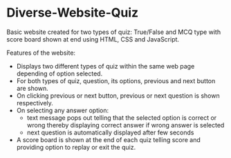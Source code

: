 # Diverse-Website-Quiz
Basic website created for two types of quiz: True/False and MCQ type with score board shown at end using HTML, CSS and JavaScript.

Features of the website:
- Displays two different types of quiz within the same web page depending of option selected.
- For both types of quiz, question, its options, previous and next button are shown.
- On clicking previous or next button, previous or next question is shown respectively.
- On selecting any answer option: 
     - text message pops out telling that the selected option is correct or wrong thereby displaying correct answer if wrong answer is selected
     - next question is automatically displayed after few seconds
- A score board is shown at the end of each quiz telling score and providing option to replay or exit the quiz.     
